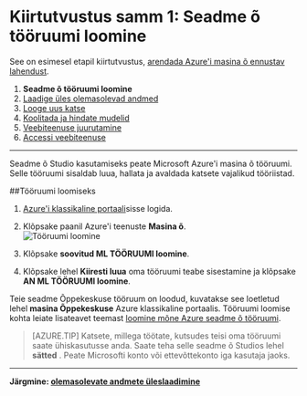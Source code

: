 <properties
    pageTitle="Samm 1: Seadme õ tööruumi loomine | Microsoft Azure'i"
    description="Töötada lühiülevaade sõnastikupõhise lahenduse samm 1: saate teada, kuidas häälestada uue Azure seadme õ Studio tööruumi."
    services="machine-learning"
    documentationCenter=""
    authors="garyericson"
    manager="jhubbard"
    editor="cgronlun"/>

<tags
    ms.service="machine-learning"
    ms.workload="data-services"
    ms.tgt_pltfrm="na"
    ms.devlang="na"
    ms.topic="article"
    ms.date="09/16/2016"
    ms.author="garye"/>


# <a name="walkthrough-step-1-create-a-machine-learning-workspace"></a>Kiirtutvustus samm 1: Seadme õ tööruumi loomine

See on esimesel etapil kiirtutvustus, [arendada Azure'i masina õ ennustav lahendust](machine-learning-walkthrough-develop-predictive-solution.md).


1.  **Seadme õ tööruumi loomine**
2.  [Laadige üles olemasolevad andmed](machine-learning-walkthrough-2-upload-data.md)
3.  [Looge uus katse](machine-learning-walkthrough-3-create-new-experiment.md)
4.  [Koolitada ja hindate mudelid](machine-learning-walkthrough-4-train-and-evaluate-models.md)
5.  [Veebiteenuse juurutamine](machine-learning-walkthrough-5-publish-web-service.md)
6.  [Accessi veebiteenuse](machine-learning-walkthrough-6-access-web-service.md)

----------

<!-- This needs to be updated to refer to the new way of creating workspaces in the Ibiza portal -->

Seadme õ Studio kasutamiseks peate Microsoft Azure'i masina õ tööruumi. Selle tööruumi sisaldab luua, hallata ja avaldada katsete vajalikud tööriistad.  

##<a name="to-create-a-workspace"></a>Tööruumi loomiseks  

1.  [Azure'i klassikaline portaali](https://manage.windowsazure.com)sisse logida.
2.  Klõpsake paanil Azure'i teenuste **Masina õ**.  
![Tööruumi loomine][1]

3.  Klõpsake **soovitud ML TÖÖRUUMI loomine**.
4.  Klõpsake lehel **Kiiresti luua** oma tööruumi teabe sisestamine ja klõpsake **AN ML TÖÖRUUMI loomine**.

Teie seadme Õppekeskuse tööruum on loodud, kuvatakse see loetletud lehel **masina Õppekeskuse** Azure klassikaline portaalis. Tööruumi loomise kohta leiate lisateavet teemast [loomine mõne Azure seadme õ tööruumi](machine-learning-create-workspace.md).

> [AZURE.TIP] Katsete, millega töötate, kutsudes teisi oma tööruumi saate ühiskasutusse anda. Saate teha selle seadme õ Studios lehel **sätted** . Peate Microsofti konto või ettevõttekonto iga kasutaja jaoks.

----------

**Järgmine: [olemasolevate andmete üleslaadimine](machine-learning-walkthrough-2-upload-data.md)**

[1]: ./media/machine-learning-walkthrough-1-create-ml-workspace/create1.png
